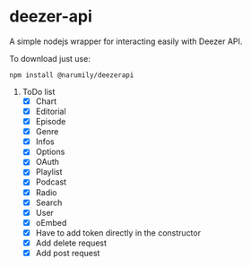 # deezer-api
 A simple nodejs wrapper for interacting easily with Deezer API.

 To download just use:
 ```
 npm install @narumily/deezerapi
 ```

1. ToDo list 
    - [x] Chart 
    - [x] Editorial 
    - [x] Episode
    - [x] Genre 
    - [x] Infos 
    - [x] Options
    - [x] OAuth
    - [x] Playlist
    - [x] Podcast 
    - [x] Radio
    - [x] Search
    - [x] User 
    - [x] oEmbed
    - [x] Have to add token directly in the constructor
    - [x] Add delete request
    - [x] Add post request
